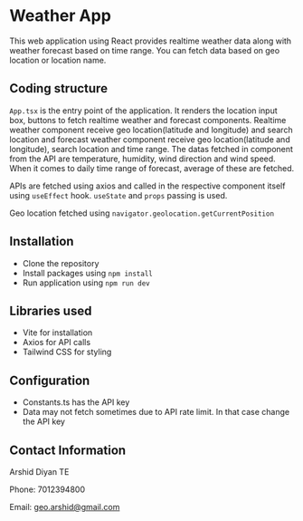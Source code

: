 # Weather App

This web application using React provides realtime weather data along with weather forecast based on time range.
You can fetch data based on geo location or location name.

## Coding structure
`App.tsx` is the entry point of the application. It renders the location input box, buttons to fetch realtime weather and forecast components.
Realtime weather component receive geo location(latitude and longitude) and search location and forecast weather component receive geo location(latitude and longitude), search location and time range.
The datas fetched in component from the API are temperature, humidity, wind direction and wind speed.
When it comes to daily time range of forecast, average of these are fetched.

APIs are fetched using axios and called in the respective component itself using `useEffect` hook.
`useState` and `props` passing is used.

Geo location fetched using `navigator.geolocation.getCurrentPosition`

## Installation

- Clone the repository
- Install packages using `npm install`
- Run application using `npm run dev`

## Libraries used

- Vite for installation
- Axios for API calls
- Tailwind CSS for styling

## Configuration

- Constants.ts has the API key
- Data may not fetch sometimes due to API rate limit. In that case change the API key

## Contact Information

Arshid Diyan TE

Phone: 7012394800

Email: geo.arshid@gmail.com